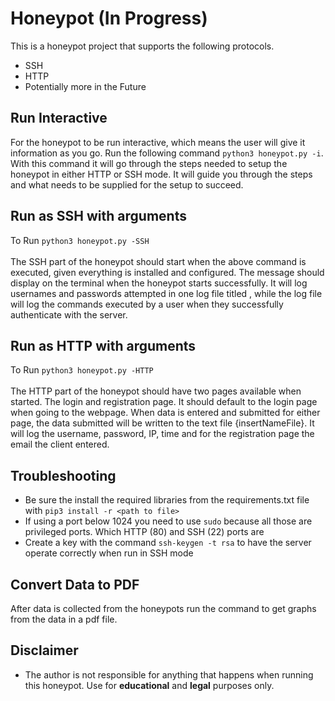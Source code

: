 # Honeypot (In Progress)

This is a honeypot project that supports the following protocols.
- SSH
- HTTP
- Potentially more in the Future

## Run Interactive
For the honeypot to be run interactive, which means the user will give it information as you go. Run the following command ` python3 honeypot.py -i `. With this command it will go through the steps needed to setup the honeypot in either HTTP or SSH mode. It will guide you through the steps and what needs to be supplied for the setup to succeed.


## Run as SSH with arguments
To Run ` python3 honeypot.py -SSH ` <br><br>
The SSH part of the honeypot should start when the above command is executed, given everything is installed and configured. The message <insertMessage> should display on the terminal when the honeypot starts successfully. It will log usernames and passwords attempted in one log file titled <insertName>, while the log file <insertName> will log the commands executed by a user when they successfully authenticate with the server.

## Run as HTTP with arguments
To Run ` python3 honeypot.py -HTTP ` <br><br>
The HTTP part of the honeypot should have two pages available when started. The login and registration page. It should default to the login page when going to the webpage. When data is entered and submitted for either page, the data submitted will be written to the text file {insertNameFile}. It will log the username, password, IP, time and for the registration page the email the client entered.

## Troubleshooting
- Be sure the install the required libraries from the requirements.txt file with ` pip3 install -r <path to file> `
- If using a port below 1024 you need to use ` sudo ` because all those are privileged ports. Which HTTP (80) and SSH (22) ports are
- Create a key with the command ` ssh-keygen -t rsa ` to have the server operate correctly when run in SSH mode

## Convert Data to PDF
After data is collected from the honeypots run the command to get graphs from the data in a pdf file.

## Disclaimer
- The author is not responsible for anything that happens when running this honeypot. Use for **educational** and **legal** purposes only.
